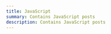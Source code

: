 ```yaml
---
title: JavaScript
summary: Contains JavaScript posts
description: Contains JavaScript posts
---
```

